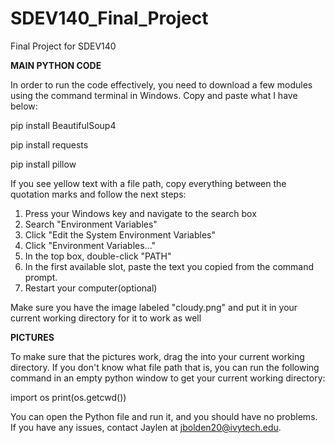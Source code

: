 # SDEV140_Final_Project
Final Project for SDEV140

**MAIN PYTHON CODE**

  In order to run the code effectively, you need to download a few modules using
  the command terminal in Windows. Copy and paste what I have below:
  
  pip install BeautifulSoup4
  
  pip install requests
  
  pip install pillow
  
  If you see yellow text with a file path, copy everything between the quotation marks and follow the next steps:
  
  1. Press your Windows key and navigate to the search box
  2. Search "Environment Variables"
  3. Click "Edit the System Environment Variables"
  4. Click "Environment Variables..."
  5. In the top box, double-click "PATH"
  6. In the first available slot, paste the text you copied from the command prompt.
  7. Restart your computer(optional)
  
  Make sure you have the image labeled "cloudy.png" and put it in your current working directory for it to work as well

  

**PICTURES**

  To make sure that the pictures work, drag the into your current working directory. If you don't know
  what file path that is, you can run the following command in an empty python window to get your 
  current working directory:

  import os
  print(os.getcwd())



You can open the Python file and run it, and you should have no problems. If you have any issues, contact Jaylen at jbolden20@ivytech.edu.
  

